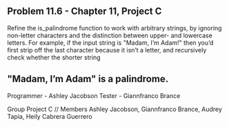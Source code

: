 Problem 11.6 - Chapter 11, Project C
---------------------------------------------

Refine the is_palindrome function to work with arbitrary strings,
by ignoring non-letter characters and the distinction between upper-
and lowercase letters. For example, if the input string is
"Madam, I’m Adam!" then you’d first strip off the last character because it isn’t a letter,
and recursively check whether the shorter string

"Madam, I’m Adam"
is a palindrome.
---------------------------------------------
Programmer - Ashley Jacobson
Tester - Giannfranco Brance

Group Project C //
Members 
Ashley Jacobson,
Giannfranco Brance,
Audrey Tapia,
Heily Cabrera Guerrero

